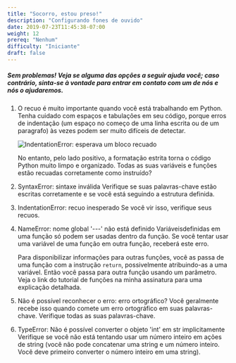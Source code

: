 ```yaml
---
title: "Socorro, estou preso!"
description: "Configurando fones de ouvido"
date: 2019-07-23T11:45:38-07:00
weight: 12
prereq: "Nenhum"
difficulty: "Iniciante"
draft: false
---
```

##### Sem problemas! Veja se alguma das opções a seguir ajuda você; caso contrário, sinta-se à vontade para entrar em contato com um de nós e nós o ajudaremos.

1. O recuo é muito importante quando você está trabalhando em Python. Tenha cuidado com espaços e tabulações em seu código, porque erros de indentação (um espaço no começo de uma linha escrita ou de um paragrafo) às vezes podem ser muito difíceis de detectar.

    ![IndentationError: esperava um bloco recuado](../img/screenshot-indentationerror.png)

    No entanto, pelo lado positivo, a formatação estrita torna o código Python muito limpo e organizado. Todas as suas variáveis ​​e funções estão recuadas corretamente como
    instruído?
2. SyntaxError: sintaxe inválida
    Verifique se suas palavras-chave estão escritas corretamente e se você está seguindo a estrutura definida.

3. IndentationError: recuo inesperado
    Se você vir isso, verifique seus recuos.

4. NameError: nome global \'\-\--\' não está definido
    Variáveis ​​definidas em uma função só podem ser usadas dentro da função. Se você tentar usar uma variável de uma função em outra função, receberá este erro.
    
    Para disponibilizar informações para outras funções, você as passa de uma função com a instrução `return`, possivelmente atribuindo-as a uma variável. Então você passa para outra função usando um parâmetro. Veja o link do tutorial de funções na minha assinatura para uma explicação detalhada.

5. Não é possível reconhecer o erro: erro ortográfico?
    Você geralmente recebe isso quando comete um erro ortográfico em suas palavras-chave. Verifique todas as suas palavras-chave.

6. TypeError: Não é possível converter o objeto 'int' em str implicitamente
    Verifique se você não está tentando usar um número inteiro em ações de string (você não pode concatenar uma string e um número inteiro. Você deve primeiro converter o número inteiro em uma string).

